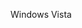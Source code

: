 <Token xmlns:xlink="http://www.w3.org/1999/xlink">Windows Vista</Token>

<!--HONumber=Jun16_HO4-->


